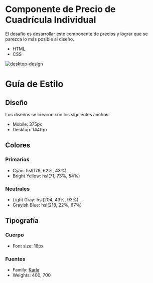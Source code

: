 # Componente de Precio de Cuadrícula Individual

El desafío es desarrollar este componente de precios y lograr que se parezca lo más posible al diseño.

- HTML
- CSS

![desktop-design](https://user-images.githubusercontent.com/112582420/188333659-66b3893c-eec8-4784-8afe-6fc7937a563f.jpg)

# Guía de Estilo

## Diseño

Los diseños se crearon con los siguientes anchos:

- Mobile: 375px
- Desktop: 1440px

## Colores

### Primarios

- Cyan: hsl(179, 62%, 43%)
- Bright Yellow: hsl(71, 73%, 54%)

### Neutrales

- Light Gray: hsl(204, 43%, 93%)
- Grayish Blue: hsl(218, 22%, 67%)

## Tipografía

### Cuerpo

- Font size: 16px

### Fuentes

- Family: [Karla](https://fonts.google.com/specimen/Karla)
- Weights: 400, 700

